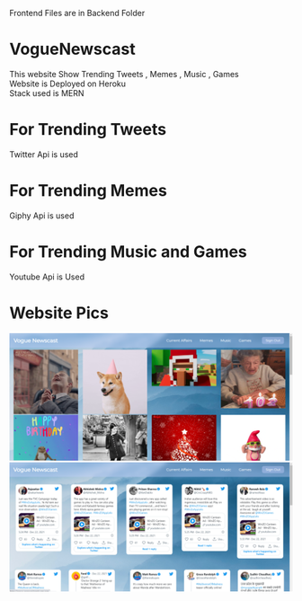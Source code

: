 Frontend Files are in Backend Folder
# VogueNewscast

This website Show Trending Tweets , Memes , Music , Games <br/>
Website is Deployed on Heroku <br/>
Stack used is MERN

# For Trending Tweets 
Twitter Api is used  

# For Trending Memes 
Giphy Api is used 

# For Trending Music and Games 
Youtube Api is Used

# Website Pics
<img src="https://github.com/ParmeetMundi/VogueNewscast/blob/master/memes.png">
<img src="https://github.com/ParmeetMundi/VogueNewscast/blob/master/tweets.png">







